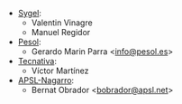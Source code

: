 - [Sygel](https://www.sygel.es):
  - Valentin Vinagre
  - Manuel Regidor
- [Pesol](https://www.pesol.es):
  - Gerardo Marin Parra \<<info@pesol.es>\>
- [Tecnativa](https://www.tecnativa.com):
  - Víctor Martínez
- [APSL-Nagarro](<https://apsl.tech>):
  - Bernat Obrador \<<bobrador@apsl.net>\>